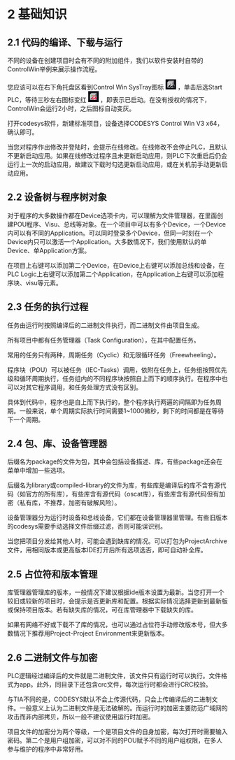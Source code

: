 # 2 基础知识

## 2.1 代码的编译、下载与运行

不同的设备在创建项目时会有不同的附加组件，我们以软件安装时自带的ControlWin举例来展示操作流程。

您应该可以在右下角托盘区看到Control Win SysTray图标 ![](./images/2-1.png) ，单击后选Start PLC，等待三秒左右图标变红 ![](./images/2-2.png) ，即表示已启动。在没有授权的情况下，ControlWin会运行2小时，之后图标自动变灰。

打开codesys软件，新建标准项目，设备选择CODESYS Control Win V3 x64，确认即可。

当您对程序作出修改并登陆时，会提示在线修改。在线修改不会停止PLC，且默认不更新启动应用。如果在线修改过程序且未更新启动应用，则PLC下次重启后仍会运行上一次的启动应用，故建议下载时勾选更新启动应用，或在关机前手动更新启动应用。

## 2.2 设备树与程序树对象

对于程序的大多数操作都在Device选项卡内，可以理解为文件管理器，在里面创建POU程序、Visu、总线等对象。在一个项目中可以有多个Device，一个Device内可以有不同的Application。可以同时登录多个Device，但同一时刻在一个Device内只可以激活一个Application。大多数情况下，我们使用默认的单Device、单Application方案。

在项目上右键可以添加第二个Device，在Device上右键可以添加总线和设备，在PLC Logic上右键可以添加第二个Application，在Application上右键可以添加程序块、visu等元素。

## 2.3 任务的执行过程

任务由运行时按照编译后的二进制文件执行，而二进制文件由项目生成。

所有项目中都有任务管理器（Task Configuration），在其中配置任务。

常用的任务只有两种，周期任务（Cyclic）和无限循环任务（Freewheeling）。

程序块（POU）可以被任务（IEC-Tasks）调用，依附在任务上，任务组按照优先级和循环周期执行，任务组内的不同程序块按照自上而下的顺序执行。在程序中也可以对其它程序调用，和任务处理方式没有区别。

具体到代码中，程序也是自上而下执行的，整个程序执行两遍的间隔即为任务周期。一般来说，单个周期实际执行时间需要1~1000微秒，剩下的时间都是在等待下一个周期。



## 2.4 包、库、设备管理器

后缀名为package的文件为包，其中会包括设备描述、库，有些package还会在菜单中增加一些选项。

后缀名为library或compiled-library的文件为库，有些库是编译后的库不含有源代码（如官方的所有库），有些库含有源代码（oscat库），有些库含有源代码但有加密（私有库，不推荐，加密有破解风险）。

设备管理器分为运行时设备和总线设备，它们都在设备管理器里管理。有些旧版本的codesys需要手动选择文件后缀过滤，否则可能误识别。

当您把项目分发给其他人时，可能会遇到缺库的情况。可以打包为ProjectArchive文件，用相同版本或更高版本IDE打开后所有选项选否，即可自动补全库。
	


## 2.5 占位符和版本管理

库管理器管理库的版本，一般情况下建议根据ide版本设置为最新。当您打开一个较旧或较新的项目时，会提示是否更新库和配置。根据实际情况选择更新到最新版或保持项目版本。若有缺失库的情况，可在库管理器中下载缺失的库。

如果有网络不好或下载不了库的情况，也可以通过占位符手动修改版本号，但大多数情况下推荐用Project-Project Environment来更新版本。

## 2.6 二进制文件与加密

PLC逻辑经过编译后的文件就是二进制文件，该文件只有运行时可以执行。文件格式为app。此外，同目录下还包含crc文件，每次运行时都会进行CRC校验。

与TIA不同的是，CODESYS默认不会上传源代码，只会上传编译后的二进制文件。一般意义上认为二进制文件是无法破解的。而运行时的加密主要防范广域网的攻击而非内部拷贝，所以一般不建议使用运行时加密。

项目文件的加密分为两个等级，一个是项目文件的自身加密，每次打开时需要输入密码。第二个是用户组加密，可以对不同的POU赋予不同的用户组权限，在多人参与维护的程序中非常好用。

